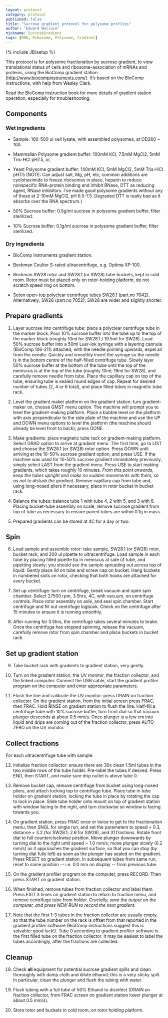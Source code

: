 ```yaml
---
layout: protocol
category: protocol
published: false
title: "Sucrose gradient protocol for polysome profiles"
author: "Edward Wallace"
nickname: SucroseGradient
tags: [RNA, Ribosome, Polysome, Gradient]
---
```

{% include JB/setup %}

This protocol is for polysome fractionation by sucrose gradient, to view
translational status of cells and ribosome-association of mRNAs and
proteins, using the BioComp gradient station
(http://www.biocompinstruments.com/). It’s based on the BioComp
instructions, with help from Wesley Clark.

Read the BioComp instruction book for more details of gradient station 
operation, especially for troubleshooting.


## Components ##

### Wet ingredients ###

-   Sample: 100-500 ul cell lysate, with assembled
    polysomes, at OD260 ~ 100.

-   Mammalian Polysome gradient buffer: 100mM KCl, 7.5mM MgCl2, 5mM
    Tris-HCl pH7.5, or,

-   Yeast Polysome gradient buffer: 140mM KCl, 5mM MgCl2, 5mM Tris-HCl pH7.5
    (NOTE: Can adjust salt, Mg, pH, etc; common additions are cycloheximide to
    freeze ribosomes in place, heparin to reduce nonspecific RNA-protein binding and
    inhibit RNase, DTT as reducing agent, RNase inhibitors. I've made good
    polysome gradients without any of these at 2-10mM MgCl2, pH 6.5-7.5. Degraded
    DTT is really bad as it absorbs over the RNA spectrum.)

-   50% Sucrose buffer: 0.5g/ml sucrose in polysome gradient buffer, filter sterilized.

-   10% Sucrose buffer: 0.1g/ml sucrose in polysome gradient buffer, filter sterilized.

### Dry ingredients ###

-   BioComp Instruments gradient station.

-   Beckman Coulter S-rated ultracentrifuge, e.g. Optima XP-100.

-   Beckman SW28 rotor and SW28.1 (or SW28) tube buckets, kept in cold room. Rotor
    must be placed only on rotor-holding platform, do not scratch speed ring on bottom.

-   Seton open-top polyclear centrifuge tubes SW28.1 (part.no 7042). Alternatively, 
    SW28 (part.no 7052); SW28 are wider and slightly shorter.
    

## Prepare gradients ##

1.  Layer sucrose into centrifuge tube: place a polyclear centrifuge tube in the
    marker block. Pour 10% sucrose buffer into the tube up to the top of the marker
    block (roughly 10ml for SW28.1 / 19.5ml for SW28). Load 50% sucrose buffer into
    a 50ml Luer-lok syringe with a layering cannula (BioComp 106-211) attached; with
    the needle pointing upwards, expel air from the needle. Quickly and smoothly
    invert the syringe so the needle is in the bottom centre of the half-filled
    centrifuge tube. Slowly layer 50% sucrose buffer at the bottom of the tube until
    the top of the meniscus is at the top of the tube (roughly 10ml; 19ml for SW28),
    and carefully remove needle from tube. Place the capillary cap on top of the
    tube, ensuring tube is sealed round edges of cap. Repeat for desired number of
    tubes (2, 4 or 6 total), and place filled tubes in magnetic tube rack.

2.  Level the gradient maker platform on the gradient station: turn
    gradient-maker on, choose GMST menu option. The machine will prompt you to level
    the gradient-making platform. Place a bubble level on the platform with axis
    perpendicular to the side plate of the machine and use the UP and DOWN menu
    options to level the platform (the machine should already be level front to
    back); press DONE.

3.  Make gradients: place magnetic tube rack on gradient-making platform. Select
    GRAD option to arrive at gradient menu. The first time, go to LIST and choose
    the SW28.1 (or SW28) rotor option. Press DOWN until arriving at the 10-50% sucrose 
    gradient option, and press USE. If the machine was used for 10-50% sucrose gradient
    immediately previously, simply select LAST from the gradient menu. Press USE to
    start making gradients, which takes roughly 10 minutes. *From this point onwards,
    keep the tubes upright and make no sudden movements with them, so as not to
    disturb the gradient.* Remove capillary cap from tube and, using long-nosed
    pliers if necessary, place in rotor bucket in bucket rack.

4.  Balance the tubes: balance tube 1 with tube 4, 2 with 5, and 3 with 6.
    Placing bucket-tube assembly on scale, remove sucrose gradient from top of tube
    as necessary to ensure paired tubes are within 0.1g in mass.

5.  Prepared gradients can be stored at 4C for a day or two.


## Spin ##

6.  Load sample and assemble rotor: take sample, SW28.1 (or SW28) rotor, 
    bucket rack, and 200 ul pipette to ultracentrifuge. Load sample in
    each tube by placing filled pipette tip in meniscus at side of tube,
    and pipetting slowly; you should see the sample spreading out across
    top of liquid. Gently place lid on tube and screw cap on bucket.
    Hang buckets in numbered slots on rotor, checking that both hooks
    are attached for every bucket.

7.  Set up centrifuge: turn on centrifuge, break vacuum and open
    spin chamber. Select 27500 rpm, 3.5hrs, 4C, with vacuum, on
    centrifuge controls. Place rotor assembly on axle, and seal
    spin chamber. Start centrifuge and fill out centrifuge logbook.
    Check on the centrifuge after 15 minutes to ensure it is
    running smoothly.

8.  After running for 3.5hrs, the centrifuge takes several minutes
    to brake. Once the centrifuge has stopped spinning, release the
    vacuum, carefully remove rotor from spin chamber and place buckets
    in bucket rack.


## Set up gradient station ##

9.  Take bucket rack with gradients to gradient station, very gently.

10. Turn on the gradient station, the UV monitor, the fraction collector, 
    and the linked computer. Connect the USB cable, start the gradient profiler
    program on the computer and enter appropriate parameters.

11. Flush the line and calibrate the UV monitor: press DRAIN on fraction
    collector. On the gradient station, from the initial screen press FRAC, then
    FRAC. Hold RINSE on gradient station to flush the line. Half-fill a centrifuge
    tube with 10% sucrose buffer, turn front dial so that vacuum plunger descends at
    about 0.5 mm/s. Once plunger is a few cm into liquid and drips are coming out of
    the fraction collector, press AUTO ZERO on the UV monitor.


## Collect fractions ##

For each ultracentrifuge tube with sample:

12. Initialize fraction collector: ensure there are 30x clean 1.5ml
    tubes in the two middle rows of the tube holder. Pre-label the tubes
    if desired. Press END, then START, and make sure drip outlet is
    above tube 0.

13. Remove bucket cap, remove centrifuge from bucket using long-nosed
    pliers, and attach locking top to centrifuge tube. Place tube in
    tube holder on gradient station, locking the tube in place by
    rotating the cap to lock in place. Slide tube holder onto mount on
    top of gradient station with window facing to the right, and turn
    clockwise so window is facing towards you.

14. On gradient station, press FRAC once or twice to get to the fractionation
    menu, then SNGL for single run, and set the parameters to speed = 0.3, distance
    = 3.2 (for SW28.1; 2.6 for SW28), and 31 fractions. Rotate front dial to full
    counterclockwise position. Move plunger downwards by turning dial to the right
    until speed = 1.0 mm/s; move plunger slowly (0.2 mm/s) as it approaches the
    gradient surface, so that you can stop (by turning dial fully left) as soon as
    the plunger has sealed on the gradient. Press RESET on gradient station. In
    subsequent tubes from same run, reset to same position -- i.e. 0.0 mm on display 
    -- from previous tube.

15. On the gradient profiler program on the computer, press RECORD. Then
    press START on gradient station.

16. When finished, remove tubes from fraction collector and label them.
    Press EXIT 3 times on gradient station to return to fraction menu,
    and remove centrifuge tube from holder. *Crucially, save the output
    on the computer, and press NEW RUN to record the next gradient.*

17. Note that the first 1-3 tubes in the fraction collector are usually
    empty, so that the tube number on the rack is offset from
    that reported in the gradient profiler software (BioComp 
    instructions suggest this is solvable: good luck!). Tube 0 according 
    to gradient profiler software is the first filled tube on the fraction 
    collector. It may be easiest to label the tubes accordingly, after the 
    fractions are collected. 


## Cleanup ##

18. Check **all** equipment for potential sucrose gradient spills and
    clean thoroughly with damp cloth and dilute ethanol; this is a very 
    sticky spill. In particular, clean the plunger and flush the tubing 
    with water. 

19. Flush tubing with a full tube of 50% Ethanol to disinfect (DRAIN on 
    fraction collector, from FRAC screen on gradient station lower plunger 
    at about 0.5 mm/s).

20. Store rotor and buckets in cold room, on rotor holding platform.


